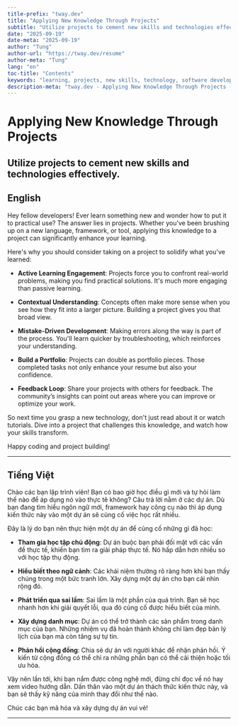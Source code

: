 ```yaml
---
title-prefix: "tway.dev"
title: "Applying New Knowledge Through Projects"
subtitle: "Utilize projects to cement new skills and technologies effectively."
date: "2025-09-19"
date-meta: "2025-09-19"
author: "Tung"
author-url: "https://tway.dev/resume"
author-meta: "Tung"
lang: "en"
toc-title: "Contents"
keywords: "learning, projects, new skills, technology, software development"
description-meta: "tway.dev - Applying New Knowledge Through Projects - Utilize projects to cement new skills and technologies effectively."
---
```


# Applying New Knowledge Through Projects
## Utilize projects to cement new skills and technologies effectively.

## English
Hey fellow developers! Ever learn something new and wonder how to put it to practical use? The answer lies in projects. Whether you’ve been brushing up on a new language, framework, or tool, applying this knowledge to a project can significantly enhance your learning.

Here's why you should consider taking on a project to solidify what you've learned:

- **Active Learning Engagement**: Projects force you to confront real-world problems, making you find practical solutions. It's much more engaging than passive learning.

- **Contextual Understanding**: Concepts often make more sense when you see how they fit into a larger picture. Building a project gives you that broad view.

- **Mistake-Driven Development**: Making errors along the way is part of the process. You'll learn quicker by troubleshooting, which reinforces your understanding.

- **Build a Portfolio**: Projects can double as portfolio pieces. Those completed tasks not only enhance your resume but also your confidence.

- **Feedback Loop**: Share your projects with others for feedback. The community’s insights can point out areas where you can improve or optimize your work.

So next time you grasp a new technology, don't just read about it or watch tutorials. Dive into a project that challenges this knowledge, and watch how your skills transform.

Happy coding and project building!

---

## Tiếng Việt
Chào các bạn lập trình viên! Bạn có bao giờ học điều gì mới và tự hỏi làm thế nào để áp dụng nó vào thực tê không? Câu trả lời nằm ở các dự án. Dù bạn đang tìm hiểu ngôn ngữ mới, framework hay công cụ nào thì áp dụng kiến thức này vào một dự án sẽ củng cố việc học rất nhiều.

Đây là lý do bạn nên thực hiện một dự án để củng cố những gì đã học:

- **Tham gia học tập chủ động**: Dự án buộc bạn phải đối mặt với các vấn đề thực tế, khiến bạn tìm ra giải pháp thực tế. Nó hấp dẫn hơn nhiều so với học tập thụ động.

- **Hiểu biết theo ngữ cảnh**: Các khái niệm thường rõ ràng hơn khi bạn thấy chúng trong một bức tranh lớn. Xây dựng một dự án cho bạn cái nhìn rộng đó.

- **Phát triển qua sai lầm**: Sai lầm là một phần của quá trình. Bạn sẽ học nhanh hơn khi giải quyết lỗi, qua đó củng cố được hiểu biết của mình.

- **Xây dựng danh mục**: Dự án có thể trở thành các sản phẩm trong danh mục của bạn. Những nhiệm vụ đã hoàn thành không chỉ làm đẹp bản lý lịch của bạn mà còn tăng sự tự tin.

- **Phản hồi cộng đồng**: Chia sẻ dự án với người khác để nhận phản hồi. Ý kiến từ cộng đồng có thể chỉ ra những phần bạn có thể cải thiện hoặc tối ưu hóa.

Vậy nên lần tới, khi bạn nắm được công nghệ mới, đừng chỉ đọc về nó hay xem video hướng dẫn. Dấn thân vào một dự án thách thức kiến thức này, và bạn sẽ thấy kỹ năng của mình thay đổi như thế nào.

Chúc các bạn mã hóa và xây dựng dự án vui vẻ!

---